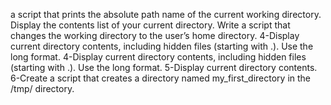  a script that prints the absolute path name of the current working directory.
Display the contents list of your current directory.
Write a script that changes the working directory to the user’s home directory.
4-Display current directory contents, including hidden files (starting with .). Use the long format.
4-Display current directory contents, including hidden files (starting with .). Use the long format.
5-Display current directory contents.
6-Create a script that creates a directory named my_first_directory in the /tmp/ directory.
